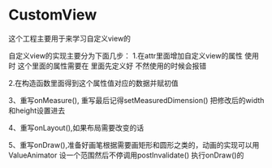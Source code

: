 # CustomView
这个工程主要用于来学习自定义view的


自定义view的实现主要分为下面几步：
1.在attr里面增加自定义view的属性
使用<declare-styleable></declare-styleable>时 这个里面的属性需要在<resource> 里面先定义好 不然使用的时候会报错

2.在构造函数里面得到这个属性值对应的数据并赋初值

3、重写onMeasure(), 重写最后记得setMeasuredDimension() 把修改后的width和height设置进去

4、重写onLayout(),如果布局需要改变的话

5、重写onDraw(),准备好画笔根据需要画矩形和圆形之类的，动画的实现可以用ValueAnimator 设一个范围然后不停调用postInvalidate() 执行onDraw()的
